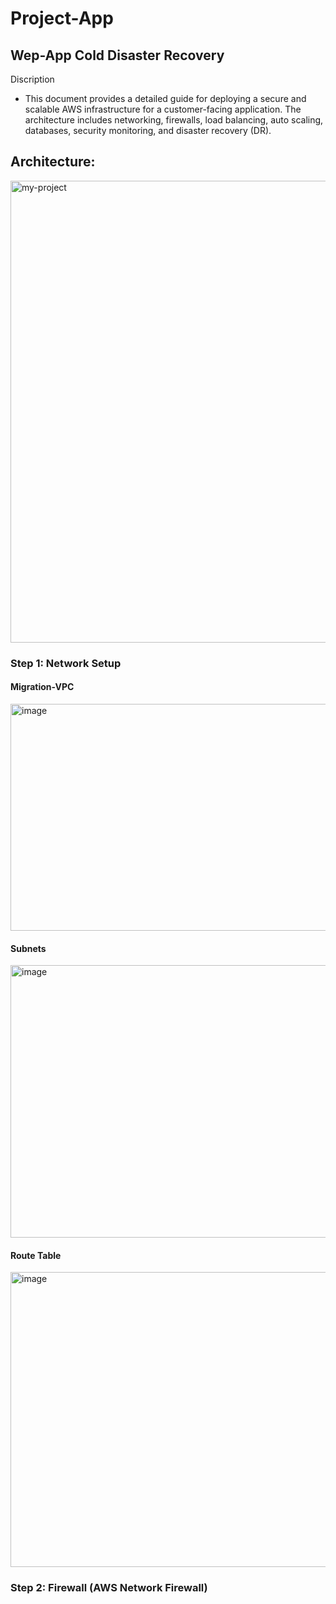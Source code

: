 # Project-App

## Wep-App Cold Disaster Recovery

Discription
- This document provides a detailed guide for deploying a secure and scalable
AWS infrastructure for a customer-facing application. The architecture
includes networking, firewalls, load balancing, auto scaling, databases,
security monitoring, and disaster recovery (DR).

## Architecture:

<img width="1715" height="739" alt="my-project" src="https://github.com/user-attachments/assets/23f13e40-0bb6-4579-80ea-37495af7991e" />

### Step 1: Network Setup

#### Migration-VPC
<img width="693" height="363" alt="image" src="https://github.com/user-attachments/assets/29517abe-2f1c-46ce-a8fa-b04ef24416ce" />

#### Subnets
<img width="1350" height="436" alt="image" src="https://github.com/user-attachments/assets/06adbb2e-4880-4273-a8e7-384cb7e63ab4" />

#### Route Table
<img width="1345" height="472" alt="image" src="https://github.com/user-attachments/assets/ab8acaa2-3ab2-432f-b432-cb8d0aded6c1" />

### Step 2: Firewall (AWS Network Firewall)
